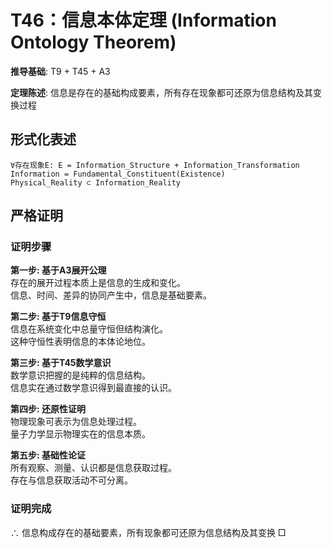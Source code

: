 # T46：信息本体定理 (Information Ontology Theorem)  

**推导基础**: T9 + T45 + A3  

**定理陈述**: 信息是存在的基础构成要素，所有存在现象都可还原为信息结构及其变换过程  

## 形式化表述  
```  
∀存在现象E: E = Information_Structure + Information_Transformation  
Information = Fundamental_Constituent(Existence)  
Physical_Reality ⊂ Information_Reality  
```  

## 严格证明  

### 证明步骤  

**第一步: 基于A3展开公理**  
存在的展开过程本质上是信息的生成和变化。  
信息、时间、差异的协同产生中，信息是基础要素。  

**第二步: 基于T9信息守恒**  
信息在系统变化中总量守恒但结构演化。  
这种守恒性表明信息的本体论地位。  

**第三步: 基于T45数学意识**  
数学意识把握的是纯粹的信息结构。  
信息实在通过数学意识得到最直接的认识。  

**第四步: 还原性证明**  
物理现象可表示为信息处理过程。  
量子力学显示物理实在的信息本质。  

**第五步: 基础性论证**  
所有观察、测量、认识都是信息获取过程。  
存在与信息获取活动不可分离。  

### 证明完成  
∴ 信息构成存在的基础要素，所有现象都可还原为信息结构及其变换 □  